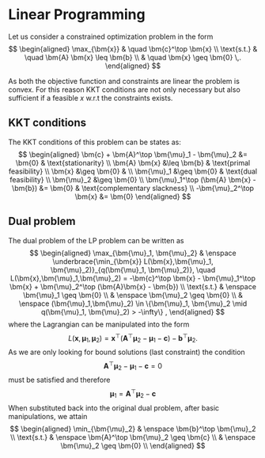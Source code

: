 # Linear Programming

Let us consider a constrained optimization problem in the form
$$
\begin{aligned}
	\max_{\bm{x}} & \quad \bm{c}^\top \bm{x} \\
	\text{s.t.} & \quad \bm{A} \bm{x} \leq \bm{b} \\
	            & \quad \bm{x} \geq \bm{0} \,.
\end{aligned}
$$

As both the objective function and constraints are linear the problem is convex. For this reason KKT conditions are not only necessary but also sufficient if a feasible $x$ w.r.t the constraints exists.

## KKT conditions
The KKT conditions of this problem can be states as:
$$
\begin{aligned}
\bm{c} + \bm{A}^\top \bm{\mu}_1 - \bm{\mu}_2 &= \bm{0} & \text{stationarity} \\
\bm{A} \bm{x} &\leq \bm{b} & \text{primal feasibility} \\
\bm{x} &\geq \bm{0} & \\ 
\bm{\mu}_1 &\geq \bm{0} & \text{dual feasibility} \\
\bm{\mu}_2 &\geq \bm{0} \\
\bm{\mu}_1^\top (\bm{A} \bm{x} - \bm{b}) &= \bm{0} & \text{complementary slackness} \\
-\bm{\mu}_2^\top \bm{x} &= \bm{0}
\end{aligned}
$$

## Dual problem
The dual problem of the LP problem can be written as
$$
\begin{aligned}
\max_{\bm{\mu}_1, \bm{\mu}_2} & \enspace \underbrace{\min_{\bm{x}} L(\bm{x},\bm{\mu}_1, \bm{\mu}_2)}_{q(\bm{\mu}_1, \bm{\mu}_2)}, \quad L(\bm{x},\bm{\mu}_1,\bm{\mu}_2) = -\bm{c}^\top \bm{x} - \bm{\mu}_1^\top \bm{x} + \bm{\mu}_2^\top (\bm{A}\bm{x} - \bm{b}) \\
\text{s.t.} & \enspace \bm{\mu}_1 \geq \bm{0} \\
            & \enspace \bm{\mu}_2 \geq \bm{0} \\
            & \enspace (\bm{\mu}_1,\bm{\mu}_2) \in \{\bm{\mu}_1, \bm{\mu}_2 \mid q(\bm{\mu}_1, \bm{\mu}_2) > -\infty\} ,
\end{aligned}
$$
where the Lagrangian can be manipulated into the form
$$
L(\bm{x},\bm{\mu}_1,\bm{\mu}_2) = \bm{x}^\top (\bm{A}^\top \bm{\mu}_2 - \bm{\mu}_1 - \bm{c}) - \bm{b}^\top \bm{\mu}_2.
$$
As we are only looking for bound solutions (last constraint) the condition
$$
\bm{A}^\top \bm{\mu}_2 - \bm{\mu}_1 - \bm{c} = 0
$$
must be satisfied and therefore
$$
\bm{\mu}_1 = \bm{A}^\top \bm{\mu}_2 - \bm{c}
$$
When substituted back into the original dual problem, after basic manipulations, we attain
$$
\begin{aligned}
\min_{\bm{\mu}_2} & \enspace \bm{b}^\top \bm{\mu}_2 \\
\text{s.t.} & \enspace \bm{A}^\top \bm{\mu}_2 \geq \bm{c} \\
            & \enspace \bm{\mu}_2 \geq \bm{0} \\
\end{aligned}
$$
